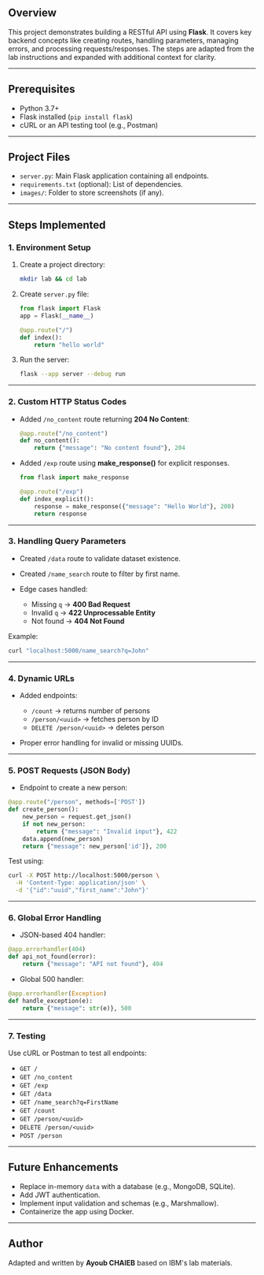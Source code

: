 ## Overview

This project demonstrates building a RESTful API using **Flask**. It covers key backend concepts like creating routes, handling parameters, managing errors, and processing requests/responses. The steps are adapted from the lab instructions and expanded with additional context for clarity.

---

## Prerequisites

* Python 3.7+
* Flask installed (`pip install flask`)
* cURL or an API testing tool (e.g., Postman)

---

## Project Files

* `server.py`: Main Flask application containing all endpoints.
* `requirements.txt` (optional): List of dependencies.
* `images/`: Folder to store screenshots (if any).

---

## Steps Implemented

### 1. **Environment Setup**

1. Create a project directory:

   ```bash
   mkdir lab && cd lab
   ```
2. Create `server.py` file:

   ```python
   from flask import Flask
   app = Flask(__name__)

   @app.route("/")
   def index():
       return "hello world"
   ```
3. Run the server:

   ```bash
   flask --app server --debug run
   ```

---

### 2. **Custom HTTP Status Codes**

* Added `/no_content` route returning **204 No Content**:

  ```python
  @app.route("/no_content")
  def no_content():
      return {"message": "No content found"}, 204
  ```
* Added `/exp` route using **make\_response()** for explicit responses.

  ```python
  from flask import make_response

  @app.route("/exp")
  def index_explicit():
      response = make_response({"message": "Hello World"}, 200)
      return response
  ```

---

### 3. **Handling Query Parameters**

* Created `/data` route to validate dataset existence.
* Created `/name_search` route to filter by first name.
* Edge cases handled:

  * Missing `q` → **400 Bad Request**
  * Invalid `q` → **422 Unprocessable Entity**
  * Not found → **404 Not Found**

Example:

```bash
curl "localhost:5000/name_search?q=John"
```

---

### 4. **Dynamic URLs**

* Added endpoints:

  * `/count` → returns number of persons
  * `/person/<uuid>` → fetches person by ID
  * `DELETE /person/<uuid>` → deletes person
* Proper error handling for invalid or missing UUIDs.

---

### 5. **POST Requests (JSON Body)**

* Endpoint to create a new person:

```python
@app.route("/person", methods=['POST'])
def create_person():
    new_person = request.get_json()
    if not new_person:
        return {"message": "Invalid input"}, 422
    data.append(new_person)
    return {"message": new_person['id']}, 200
```

Test using:

```bash
curl -X POST http://localhost:5000/person \
  -H 'Content-Type: application/json' \
  -d '{"id":"uuid","first_name":"John"}'
```

---

### 6. **Global Error Handling**

* JSON-based 404 handler:

```python
@app.errorhandler(404)
def api_not_found(error):
    return {"message": "API not found"}, 404
```

* Global 500 handler:

```python
@app.errorhandler(Exception)
def handle_exception(e):
    return {"message": str(e)}, 500
```

---

### 7. **Testing**

Use cURL or Postman to test all endpoints:

* `GET /`
* `GET /no_content`
* `GET /exp`
* `GET /data`
* `GET /name_search?q=FirstName`
* `GET /count`
* `GET /person/<uuid>`
* `DELETE /person/<uuid>`
* `POST /person`

---

## Future Enhancements

* Replace in-memory `data` with a database (e.g., MongoDB, SQLite).
* Add JWT authentication.
* Implement input validation and schemas (e.g., Marshmallow).
* Containerize the app using Docker.

---

## Author

Adapted and written by **Ayoub CHAIEB** based on IBM's lab materials.
